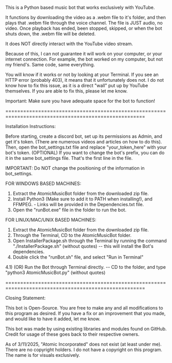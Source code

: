 
This is a Python based music bot that works exclusively with YouTube. 

It functions by downloading the video as a .webm file to it's folder,
and then plays that .webm file through the voice channel. The file is JUST audio, no video. 
Once playback has ended, been stopped, skipped, or when the bot shuts down, the .webm file will be deleted. 

It does NOT directly interact with the YouTube video stream. 

Because of this, I can not guarantee it will work on your computer, or your internet connection. For example, the bot worked on my computer,
but not my friend's. Same code, same everything.

You will know if it works or not by looking at your Terminal. If you see an HTTP error (probably 403), it means that it unfortunately does not.
I do not know how to fix this issue, as it is a direct "wall" put up by YouTube themselves. If you are able to fix this, please let me know.


Important: Make sure you have adequate space for the bot to function!

=====================================================================================================


Installation Instructions:

Before starting, create a discord bot, set up its permissions as Admin, and get it's token. (There are numerous videos and articles on how to do this).
Then, open the bot_settings.txt file and replace "your_token_here" with your bot's token.
(OPTIONAL) If you want to change the bot's prefix, you can do it in the same bot_settings file. That's the first line in the file.

IMPORTANT: Do NOT change the positioning of the information in bot_settings. 


FOR WINDOWS BASED MACHINES:
1) Extract the AtomicMusicBot folder from the downloaded zip file.
2) Install Python3 (Make sure to add it to PATH when installing!), and FFMPEG. - Links will be provided in the Dependencies.txt file.
3) Open the "runBot.exe" file in the folder to run the bot.


FOR LINUX/MAC/UNIX BASED MACHINES:
1) Extract the AtomicMusicBot folder from the downloaded zip file.
2) Through the Terminal, CD to the AtomicMusicBot folder.
3) Open InstallerPackage.sh through the Terminal by running the command "./InstallerPackage.sh" (without quotes) -- this will install the Bot's dependencies.
4) Double click the "runBot.sh" file, and select "Run in Terminal"

4.1) (OR) Run the Bot through Terminal directly. -- CD to the folder, and type "python3 AtomicMusicBot.py" (without quotes)


=====================================================================================================


Closing Statement:

This bot is Open-Source. You are free to make any and all modifications to this program as desired. 
If you have a fix or an improvement that you made, and would like to have it added, let me know.


This bot was made by using existing libraries and modules found on GitHub.
Credit for usage of these goes back to their respective owners.


As of 3/11/2025, "Atomic Incorporated" does not exist (at least under me). There are no copyright holders. I do not have a copyright on this program.
The name is for visuals exclusively.
